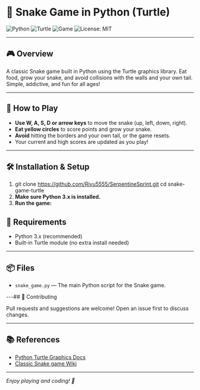 # 🐍 Snake Game in Python (Turtle)

![Python](https://img.shields.io/badge/Python-3.x-blue)
![Turtle](https://img.shields.io/badge/Turtle-graphics-green)
![Game](https://img.shields.io/badge/Game-Snake-yellow)
![License: MIT](https://img.shields.io/badge/License-MIT-brightgreen.svg)

---

## 🎮 Overview

A classic Snake game built in Python using the Turtle graphics library. Eat food, grow your snake, and avoid collisions with the walls and your own tail. Simple, addictive, and fun for all ages!

---

## 🚀 How to Play

- **Use W, A, S, D or arrow keys** to move the snake (up, left, down, right).
- **Eat yellow circles** to score points and grow your snake.
- **Avoid** hitting the borders and your own tail, or the game resets.
- Your current and high scores are updated as you play!

---

## 🛠️ Installation & Setup
1. git clone https://github.com/Rivu5555/SerpentineSprint.git
   cd snake-game-turtle
2. **Make sure Python 3.x is installed.**
3. **Run the game:**

## 🧩 Requirements

- Python 3.x (recommended)
- Built-in Turtle module (no extra install needed)

---

## 📦 Files

- `snake_game.py` — The main Python script for the Snake game.

---## 🤝 Contributing

Pull requests and suggestions are welcome! Open an issue first to discuss changes.

---
## 📚 References

- [Python Turtle Graphics Docs](https://docs.python.org/3/library/turtle.html)
- [Classic Snake game Wiki](https://en.wikipedia.org/wiki/Snake_(video_game_genre))

---

*Enjoy playing and coding! 🐍*


